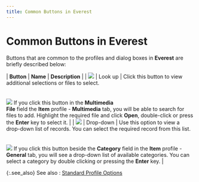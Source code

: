 ```yaml
---
title: Common Buttons in Everest
---
```


# Common Buttons in Everest


Buttons that are common to the profiles and dialog boxes in **Everest**  are briefly described below:


| **Button** | **Name** | **Description** |
| ![]({{site.wwe_baseurl}}/img/wwe_lookup_button.gif) | Look up | Click this button to view additional selections or files to select.<br/><br/><br/>![]({{site.wwe_baseurl}}/img/example.gif) If  you click this button in the **Multimedia <br/> File** field the **Item** profile  - **Multimedia** tab, you will be  able to search for files to add. Highlight the required file and click  **Open**, double-click or press the  **Enter** key to select it. |
| ![]({{site.wwe_baseurl}}/img/wwe_drop_down_button.gif) | Drop-down | Use this option to view a drop-down list of records. You can select  the required record from this list.<br/><br/><br/>![]({{site.wwe_baseurl}}/img/example.gif) If  you click this button beside the **Category**  field in the **Item** profile - **General** tab, you will see a drop-down  list of available categories. You can select a category by double clicking  or pressing the **Enter** key. |



{:.see_also}
See also
: [Standard Profile  Options]({{site.wwe_baseurl}}/everest-client/ui/everest-profiles/standard_menu_options.html)
